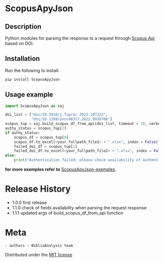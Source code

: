 # ScopusApyJson
## Description
Python modules for parsing the response to a request through [Scopus Api](https://api.elsevier.com/content/abstract/) based on DOI.

## Installation
Run the following to install:
```python
pip install ScopusApyJson
```

## Usage example
```python
import ScopusApyJson as saj

doi_list = ["doi/10.1016/j.fuproc.2022.107223",
            "doi/10.1109/pvsc48317.2022.9938766"]
scopus_tup = saj.build_scopus_df_from_api(doi_list, timeout = 20, verbose = True)
authy_status = scopus_tup[2]
if authy_status: 
    scopus_df = scopus_tup[0]
    scopus_df.to_excel(<your_fullpath_file1> + ".xlsx", index = False)
    failed_doi_df = scopus_tup[1]
    failed_doi_df.to_excel(<your_fullpath_file2> + ".xlsx", index = False)
else:
    print("Authentication failed: please check availability of authentication keys")
```
**for more exemples refer to** [ScopusApyJson-exemples](https://github.com/TickyWill/ScopusApyJson/Demo_ScopusApyJson.ipynb).


# Release History
- 1.0.0 first release
- 1.1.0 check of fields availability when parsing the request response
- 1.1.1 updated args of build_scopus_df_from_api function


# Meta
	- authors : BiblioAnalysis team

Distributed under the [MIT license](https://mit-license.org/)
